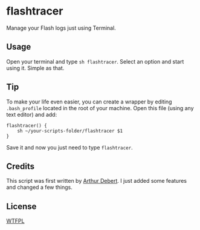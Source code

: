 [arthur_debert]: http://github.com/arthur-debert

# flashtracer

Manage your Flash logs just using Terminal.

## Usage
Open your terminal and type `sh flashtracer`. Select an option and start using it. Simple as that.

## Tip
To make your life even easier, you can create a wrapper by editing `.bash_profile` located in the root of your machine. Open this file (using any text editor) and add:

	flashtracer() {
		sh ~/your-scripts-folder/flashtracer $1
	}

Save it and now you just need to type `flashtracer`.

## Credits
This script was first written by [Arthur Debert][arthur_debert]. I just added some features and changed a few things.

## License
[WTFPL][license]

[arthur_debert]: http://github.com/arthur-debert
[license]: http://github.com/rafaelrinaldi/flashtracer/blob/master/license.txt